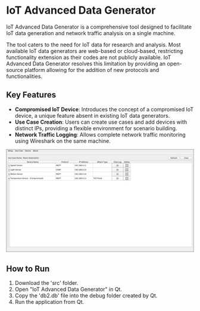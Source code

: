 # IoT Advanced Data Generator

IoT Advanced Data Generator is a comprehensive tool designed to facilitate IoT data generation and network traffic analysis on a single machine.

The tool caters to the need for IoT data for research and analysis. Most available IoT data generators are web-based or cloud-based, restricting functionality extension as their codes are not publicly available. IoT Advanced Data Generator resolves this limitation by providing an open-source platform allowing for the addition of new protocols and functionalities.

## Key Features

- **Compromised IoT Device**: Introduces the concept of a compromised IoT device, a unique feature absent in existing IoT data generators.
- **Use Case Creation**: Users can create use cases and add devices with distinct IPs, providing a flexible environment for scenario building.
- **Network Traffic Logging**: Allows complete network traffic monitoring using Wireshark on the same machine.

![Screenshot](/image/MainScreen.png)

## How to Run

1. Download the 'src' folder.
2. Open "IoT Advanced Data Generator" in Qt.
3. Copy the 'db2.db' file into the debug folder created by Qt.
4. Run the application from Qt.
